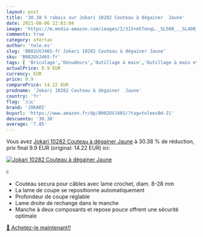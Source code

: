 ```yaml
---
layout: post
title: '30.38 % rabais sur Jokari 10282 Couteau à dégainer  Jaune'
date: 2021-08-06 22:03:04
image: 'https://m.media-amazon.com/images/I/315+m5TenqL._SL500_._SL400_.jpg'
comments: true
category: ofertas
author: 'tole.es'
slug: 'B002UVJ46S-fr Jokari 10282 Couteau à dégainer Jaune'
sku: 'B002UVJ46S-fr'
tags: [ 'Bricolage','Dénudeurs','Outillage à main','Outillage à main et électroportatif','Pince à dénuder de câbles','jokari', ]
actualPrice: 9.9 EUR
currency: EUR
price: 9.9
comparePrice: 14.22 EUR
prodname: 'Jokari 10282 Couteau à dégainer  Jaune'
country: 'fr'
flag: '🇫🇷'
brand: 'JOKARI'
buyurl: 'https://www.amazon.fr/dp/B002UVJ46S/?tag=tolees0d-21'
descuento: '30.38'
average: '7.85'
---
```


Vous avez [Jokari 10282 Couteau à dégainer  Jaune](https://www.amazon.fr/dp/B002UVJ46S/?tag=tolees0d-21)  à  30.38 % de réduction, prix final  9.9 EUR (original: 14.22 EUR) ici:

[![Jokari 10282 Couteau à dégainer  Jaune](https://m.media-amazon.com/images/I/315+m5TenqL._SL500_._SL400_.jpg)](https://www.amazon.fr/dp/B002UVJ46S/?tag=tolees0d-21)

ℹ️:

- Couteau secura pour câbles avec lame crochet, diam. 8-28 mm
- La lame de coupe se repositionne automatiquement
- Profondeur de coupe réglable
- Lame droite de rechange dans le manche
- Manche à deux composants et repose pouce offrent une sécurité optimale

[🛒 Achetez-le maintenant!!](https://www.amazon.fr/dp/B002UVJ46S/?tag=tolees0d-21)
